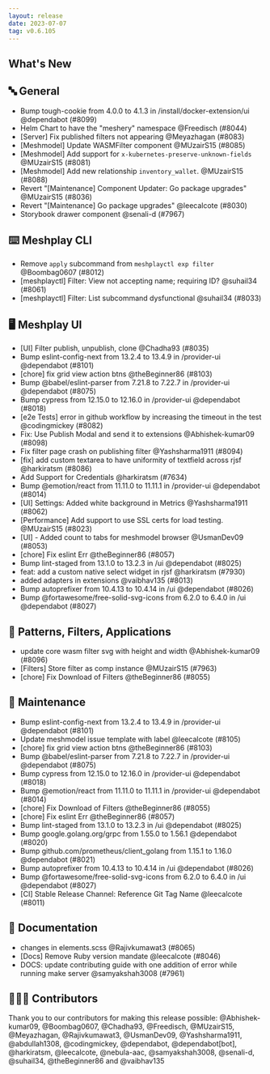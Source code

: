 ```yaml
---
layout: release
date: 2023-07-07
tag: v0.6.105
---
```


## What's New
## 🔤 General
- Bump tough-cookie from 4.0.0 to 4.1.3 in /install/docker-extension/ui @dependabot (#8099)
- Helm Chart to have the "meshery" namespace @Freedisch (#8044)
- [Server] Fix published filters not appearing @Meyazhagan (#8083)
- [Meshmodel] Update WASMFilter component @MUzairS15 (#8085)
- [Meshmodel] Add support for `x-kubernetes-preserve-unknown-fields` @MUzairS15 (#8081)
- [Meshmodel] Add new relationship `inventory_wallet`. @MUzairS15 (#8088)
- Revert "[Maintenance] Component Updater: Go package upgrades" @MUzairS15 (#8036)
- Revert "[Maintenance] Go package upgrades" @leecalcote (#8030)
- Storybook drawer component @senali-d (#7967)

## ⌨️ Meshplay CLI

- Remove `apply` subcommand from `meshplayctl exp filter` @Boombag0607 (#8012)
- [meshplayctl] Filter: View not accepting name; requiring ID? @suhail34 (#8061)
- [meshplayctl] Filter: List subcommand dysfunctional @suhail34 (#8033)

## 🖥 Meshplay UI

- [UI] Filter publish, unpublish, clone  @Chadha93 (#8035)
- Bump eslint-config-next from 13.2.4 to 13.4.9 in /provider-ui @dependabot (#8101)
- [chore] fix grid view action btns @theBeginner86 (#8103)
- Bump @babel/eslint-parser from 7.21.8 to 7.22.7 in /provider-ui @dependabot (#8075)
- Bump cypress from 12.15.0 to 12.16.0 in /provider-ui @dependabot (#8018)
- [e2e Tests] error in github workflow by increasing the timeout in the test @codingmickey (#8082)
- Fix: Use Publish Modal and send it to extensions @Abhishek-kumar09 (#8098)
- Fix filter page crash on publishing filter @Yashsharma1911 (#8094)
- [fix] add custom textarea to have uniformity of textfield across rjsf @harkiratsm (#8086)
- Add Support for Credentials @harkiratsm (#7634)
- Bump @emotion/react from 11.11.0 to 11.11.1 in /provider-ui @dependabot (#8014)
- [UI] Settings: Added white background in Metrics @Yashsharma1911 (#8062)
- [Performance] Add support to use SSL certs for load testing. @MUzairS15 (#8023)
- [UI] - Added count to tabs for meshmodel browser @UsmanDev09 (#8053)
- [chore] Fix eslint Err @theBeginner86 (#8057)
- Bump lint-staged from 13.1.0 to 13.2.3 in /ui @dependabot (#8025)
- feat: add a custom native select widget in rjsf @harkiratsm (#7930)
- added adapters in extensions @vaibhav135 (#8013)
- Bump autoprefixer from 10.4.13 to 10.4.14 in /ui @dependabot (#8026)
- Bump @fortawesome/free-solid-svg-icons from 6.2.0 to 6.4.0 in /ui @dependabot (#8027)

## 🔋 Patterns, Filters, Applications

- update core wasm filter svg with height and width @Abhishek-kumar09 (#8096)
- [Filters] Store filter as comp instance @MUzairS15 (#7963)
- [chore] Fix Download of Filters @theBeginner86 (#8055)

## 🧰 Maintenance

- Bump eslint-config-next from 13.2.4 to 13.4.9 in /provider-ui @dependabot (#8101)
- Update meshmodel issue template with label @leecalcote (#8105)
- [chore] fix grid view action btns @theBeginner86 (#8103)
- Bump @babel/eslint-parser from 7.21.8 to 7.22.7 in /provider-ui @dependabot (#8075)
- Bump cypress from 12.15.0 to 12.16.0 in /provider-ui @dependabot (#8018)
- Bump @emotion/react from 11.11.0 to 11.11.1 in /provider-ui @dependabot (#8014)
- [chore] Fix Download of Filters @theBeginner86 (#8055)
- [chore] Fix eslint Err @theBeginner86 (#8057)
- Bump lint-staged from 13.1.0 to 13.2.3 in /ui @dependabot (#8025)
- Bump google.golang.org/grpc from 1.55.0 to 1.56.1 @dependabot (#8020)
- Bump github.com/prometheus/client_golang from 1.15.1 to 1.16.0 @dependabot (#8021)
- Bump autoprefixer from 10.4.13 to 10.4.14 in /ui @dependabot (#8026)
- Bump @fortawesome/free-solid-svg-icons from 6.2.0 to 6.4.0 in /ui @dependabot (#8027)
- [CI] Stable Release Channel: Reference Git Tag Name @leecalcote (#8011)

## 📖 Documentation

- changes in elements.scss @Rajivkumawat3 (#8065)
- [Docs] Remove Ruby version mandate @leecalcote (#8046)
- DOCS: update contributing guide with one addition of error while running make server @samyakshah3008 (#7961)

## 👨🏽‍💻 Contributors

Thank you to our contributors for making this release possible:
@Abhishek-kumar09, @Boombag0607, @Chadha93, @Freedisch, @MUzairS15, @Meyazhagan, @Rajivkumawat3, @UsmanDev09, @Yashsharma1911, @abdullah1308, @codingmickey, @dependabot, @dependabot[bot], @harkiratsm, @leecalcote, @nebula-aac, @samyakshah3008, @senali-d, @suhail34, @theBeginner86 and @vaibhav135
